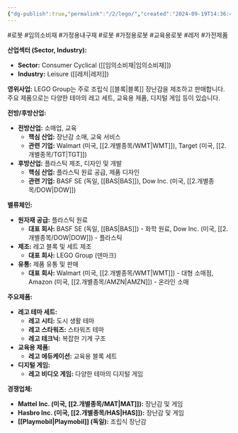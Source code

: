 ```yaml
---
{"dg-publish":true,"permalink":"/2/lego/","created":"2024-09-19T14:36:46.867+09:00","updated":"2025-07-29T21:37:04.840+09:00"}
---
```


#로봇  #임의소비재 #가정용내구재 #로봇 #가정용로봇 #교육용로봇 #레저 #가전제품

**산업섹터 (Sector, Industry):**

- **Sector:** Consumer Cyclical ([[임의소비재\|임의소비재]])
- **Industry:** Leisure ([[레저\|레저]])

**영위사업:** LEGO Group는 주로 조립식 [[블록\|블록]] 장난감을 제조하고 판매합니다. 주요 제품으로는 다양한 테마의 레고 세트, 교육용 제품, 디지털 게임 등이 있습니다.

**전방/후방산업:**

- **전방산업:** 소매업, 교육
    - **핵심 산업:** 장난감 소매, 교육 서비스
    - **관련 기업:** Walmart (미국, [[2.개별종목/WMT\|WMT]]), Target (미국, [[2.개별종목/TGT\|TGT]])
- **후방산업:** 플라스틱 제조, 디자인 및 개발
    - **핵심 산업:** 플라스틱 원료 공급, 제품 디자인
    - **관련 기업:** BASF SE (독일, [[BAS\|BAS]]), Dow Inc. (미국, [[2.개별종목/DOW\|DOW]])

**밸류체인:**

- **원자재 공급:** 플라스틱 원료
    - **대표 회사:** BASF SE (독일, [[BAS\|BAS]]) - 화학 원료, Dow Inc. (미국, [[2.개별종목/DOW\|DOW]]) - 플라스틱
- **제조:** 레고 블록 및 세트 제조
    - **대표 회사:** LEGO Group (덴마크)
- **유통:** 제품 유통 및 판매
    - **대표 회사:** Walmart (미국, [[2.개별종목/WMT\|WMT]]) - 대형 소매점, Amazon (미국, [[2.개별종목/AMZN\|AMZN]]) - 온라인 소매

**주요제품:**

- **레고 테마 세트:**
    - **레고 시티:** 도시 생활 테마
    - **레고 스타워즈:** 스타워즈 테마
    - **레고 테크닉:** 복잡한 기계 구조
- **교육용 제품:**
    - **레고 에듀케이션:** 교육용 블록 세트
- **디지털 게임:**
    - **레고 비디오 게임:** 다양한 테마의 디지털 게임

**경쟁업체:**

- **Mattel Inc. (미국, [[2.개별종목/MAT\|MAT]]):** 장난감 및 게임
- **Hasbro Inc. (미국, [[2.개별종목/HAS\|HAS]]):** 장난감 및 게임
- **[[Playmobil\|Playmobil]] (독일):** 조립식 장난감
